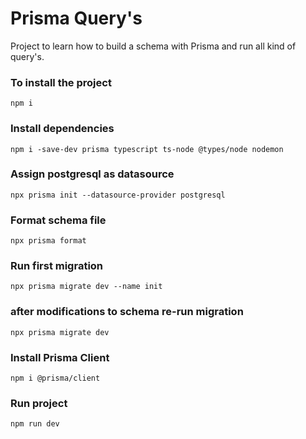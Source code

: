 # Prisma Query's

Project to learn how to build a schema with Prisma and run all kind of query's.  

### To install the project
```
npm i
```

### Install dependencies
```
npm i -save-dev prisma typescript ts-node @types/node nodemon
```

### Assign postgresql as datasource
```
npx prisma init --datasource-provider postgresql
```

### Format schema file
```
npx prisma format
```

### Run first migration
```
npx prisma migrate dev --name init
```

### after modifications to schema re-run migration  
```
npx prisma migrate dev
```

### Install Prisma Client
```
npm i @prisma/client
```

### Run project
```
npm run dev
```